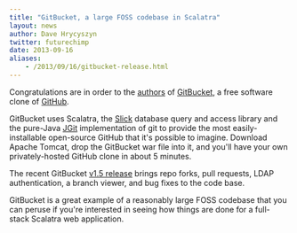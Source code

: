 ```yaml
---
title: "GitBucket, a large FOSS codebase in Scalatra"
layout: news
author: Dave Hrycyszyn
twitter: futurechimp
date: 2013-09-16
aliases:
    - /2013/09/16/gitbucket-release.html
---
```


Congratulations are in order to the
[authors](https://github.com/takezoe/gitbucket/graphs/contributors) of
[GitBucket](https://github.com/takezoe/gitbucket), a free software clone of
[GitHub](https://github.com).

<!--more-->

GitBucket uses Scalatra, the [Slick](http://slick.typesafe.com/) database
query and access library and the pure-Java
[JGit](https://github.com/eclipse/jgit) implementation of git to provide the
most easily-installable open-source GitHub that it's possible to imagine.
Download Apache Tomcat, drop the GitBucket war file into it, and you'll have
your own privately-hosted GitHub clone in about 5 minutes.

The recent GitBucket
[v1.5 release](https://groups.google.com/forum/#!topic/scalatra-user/OiX0WLyoVVg)
brings repo forks, pull requests, LDAP authentication, a branch viewer, and
bug fixes to the code base.

GitBucket is a great example of a reasonably large FOSS codebase that you can
peruse if you're interested in seeing how things are done for a full-stack
Scalatra web application.
